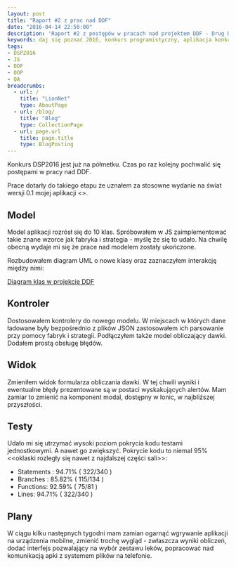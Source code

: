 ```yaml
---
layout: post
title: "Raport #2 z prac nad DDF"
date: "2016-04-14 22:50:00"
description: 'Raport #2 z postępów w pracach nad projektem DDF - Drug Dose Framework'
keywords: daj się poznać 2016, konkurs programistyczny, aplikacja konkursowa, drug dose framework, aplikacja mobilna, pas pediatryczny, dawkowanie leków, yeoman, ionic framework, generator aplikacji, jasmine, bdd, testowanie aplikacji, wyjątki
tags:
- DSP2016
- JS
- DDF
- OOP
- QA
breadcrumbs:
  - url: /
    title: "LionNet"
    type: AboutPage
  - url: /blog/
    title: "Blog"
    type: CollectionPage
  - url: page.url
    title: page.title
    type: BlogPosting
---
```


Konkurs DSP2016 jest już na półmetku. Czas po raz kolejny pochwalić się postępami
w pracy nad DDF.

Prace dotarły do takiego etapu że uznałem za stosowne wydanie na świat wersji 0.1
mojej aplikacji <<brawa>>.

## Model

Model aplikacji rozrósł się do 10 klas. Spróbowałem w JS zaimplementować takie
znane wzorce jak fabryka i strategia - myślę że się to udało. Na chwilę obecną 
wydaje mi się że prace nad modelem zostały ukończone.

Rozbudowałem diagram UML o nowe klasy oraz zaznaczyłem interakcję  między nimi:

[Diagram klas w projekcie DDF]({{site.url}}/assets/img/ddf002.png)

## Kontroler

Dostosowałem kontrolery do nowego modelu. W miejscach w których dane ładowane 
były bezpośrednio z plików JSON zastosowałem ich parsowanie przy pomocy fabryk
i strategii. Podłączyłem także model obliczający dawki. Dodałem prostą obsługę 
błędów.

## Widok

Zmieniłem widok formularza obliczania dawki. W tej chwili wyniki i ewentualne
błędy prezentowane są w postaci wyskakujących alertów. Mam zamiar to zmienić 
na komponent modal, dostępny w Ionic, w najbliższej przyszłości.

## Testy

Udało mi się utrzymać wysoki poziom pokrycia kodu testami jednostkowymi. A nawet
go zwiększyć. Pokrycie kodu to niemal 95% <<oklaski rozległy się nawet z 
najdalszej części sali>>:

 * Statements : 94.71% ( 322/340 )
 * Branches : 85.82% ( 115/134 )
 * Functions: 92.59% ( 75/81 )
 * Lines: 94.71% ( 322/340 )

## Plany

W ciągu kilku następnych tygodni mam zamian ogarnąć wgrywanie aplikacji na 
urządzenia mobilne, zmienić trochę wygląd - zwłaszcza wyniki obliczeń, dodać 
interfejs pozwalający na wybór zestawu leków, popracować nad komunikacją apki z
systemem plików na telefonie.



